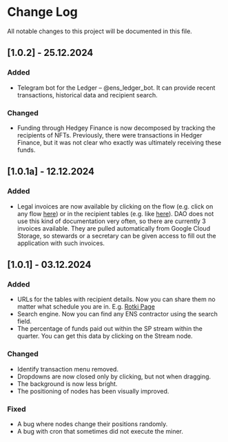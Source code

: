 # Change Log
All notable changes to this project will be documented in this file.

## [1.0.2] - 25.12.2024

### Added

- Telegram bot for the Ledger – @ens_ledger_bot. It can provide recent transactions, historical data and recipient search.

### Changed

- Funding through Hedgey Finance is now decomposed by tracking the recipients of NFTs. Previously, there were transactions in Hedger Finance, but it was not clear who exactly was ultimately receiving these funds.

## [1.0.1a] - 12.12.2024

### Added

- Legal invoices are now available by clicking on the flow (e.g. click on any flow [here](ens-ledger.app/quarter/2023Q4/category/DAO%20Tooling)) or in the recipient tables (e.g. like [here](http://ens-ledger.app/?details=Agora)). DAO does not use this kind of documentation very often, so there are currently 3 invoices available. They are pulled automatically from Google Cloud Storage, so stewards or a secretary can be given access to fill out the application with such invoices.
 
## [1.0.1] - 03.12.2024

### Added

- URLs for the tables with recipient details. Now you can share them no matter what schedule you are in. E.g. [Rotki Page](ens-ledger.app/?details=Rotki)
- Search engine. Now you can find any ENS contractor using the search field.
- The percentage of funds paid out within the SP stream within the quarter. You can get this data by clicking on the Stream node.
 
### Changed
  
- Identify transaction menu removed.
- Dropdowns are now closed only by clicking, but not when dragging.
- The background is now less bright.
- The positioning of nodes has been visually improved.
 
### Fixed
 
- A bug where nodes change their positions randomly.
- A bug with cron that sometimes did not execute the miner.